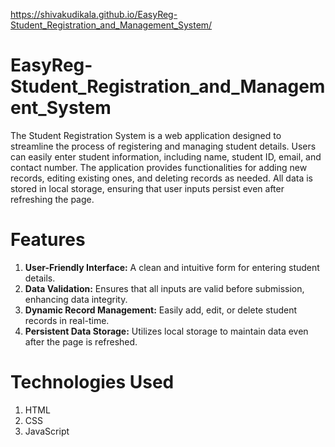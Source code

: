 https://shivakudikala.github.io/EasyReg-Student_Registration_and_Management_System/

# EasyReg-Student_Registration_and_Management_System
The Student Registration System is a web application designed to streamline the process of registering and managing student details. Users can easily enter student information, including name, student ID, email, and contact number. 
The application provides functionalities for adding new records, editing existing ones, and deleting records as needed. All data is stored in local storage, ensuring that user inputs persist even after refreshing the page.

# Features
1. **User-Friendly Interface:** A clean and intuitive form for entering student details.
2. **Data Validation:** Ensures that all inputs are valid before submission, enhancing data integrity.
3. **Dynamic Record Management:** Easily add, edit, or delete student records in real-time.
4. **Persistent Data Storage:** Utilizes local storage to maintain data even after the page is refreshed.

# Technologies Used
1. HTML
2. CSS
3. JavaScript

